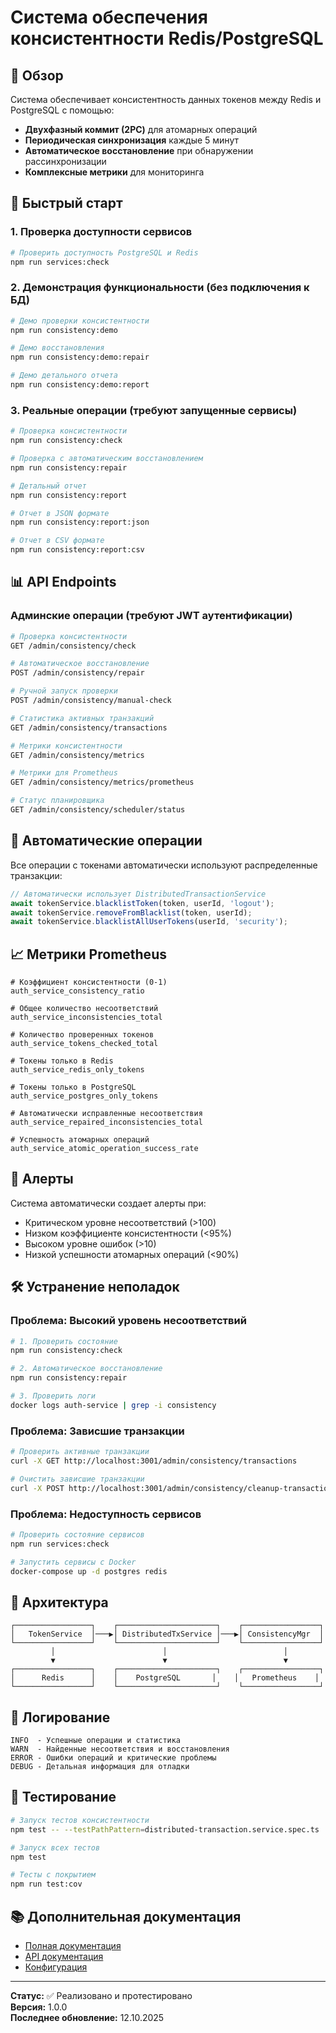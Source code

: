 # Система обеспечения консистентности Redis/PostgreSQL

## 🎯 Обзор

Система обеспечивает консистентность данных токенов между Redis и PostgreSQL с помощью:
- **Двухфазный коммит (2PC)** для атомарных операций
- **Периодическая синхронизация** каждые 5 минут
- **Автоматическое восстановление** при обнаружении рассинхронизации
- **Комплексные метрики** для мониторинга

## 🚀 Быстрый старт

### 1. Проверка доступности сервисов

```bash
# Проверить доступность PostgreSQL и Redis
npm run services:check
```

### 2. Демонстрация функциональности (без подключения к БД)

```bash
# Демо проверки консистентности
npm run consistency:demo

# Демо восстановления
npm run consistency:demo:repair

# Демо детального отчета
npm run consistency:demo:report
```

### 3. Реальные операции (требуют запущенные сервисы)

```bash
# Проверка консистентности
npm run consistency:check

# Проверка с автоматическим восстановлением
npm run consistency:repair

# Детальный отчет
npm run consistency:report

# Отчет в JSON формате
npm run consistency:report:json

# Отчет в CSV формате
npm run consistency:report:csv
```

## 📊 API Endpoints

### Админские операции (требуют JWT аутентификации)

```bash
# Проверка консистентности
GET /admin/consistency/check

# Автоматическое восстановление
POST /admin/consistency/repair

# Ручной запуск проверки
POST /admin/consistency/manual-check

# Статистика активных транзакций
GET /admin/consistency/transactions

# Метрики консистентности
GET /admin/consistency/metrics

# Метрики для Prometheus
GET /admin/consistency/metrics/prometheus

# Статус планировщика
GET /admin/consistency/scheduler/status
```

## 🔧 Автоматические операции

Все операции с токенами автоматически используют распределенные транзакции:

```typescript
// Автоматически использует DistributedTransactionService
await tokenService.blacklistToken(token, userId, 'logout');
await tokenService.removeFromBlacklist(token, userId);
await tokenService.blacklistAllUserTokens(userId, 'security');
```

## 📈 Метрики Prometheus

```
# Коэффициент консистентности (0-1)
auth_service_consistency_ratio

# Общее количество несоответствий
auth_service_inconsistencies_total

# Количество проверенных токенов
auth_service_tokens_checked_total

# Токены только в Redis
auth_service_redis_only_tokens

# Токены только в PostgreSQL
auth_service_postgres_only_tokens

# Автоматически исправленные несоответствия
auth_service_repaired_inconsistencies_total

# Успешность атомарных операций
auth_service_atomic_operation_success_rate
```

## 🚨 Алерты

Система автоматически создает алерты при:
- Критическом уровне несоответствий (>100)
- Низком коэффициенте консистентности (<95%)
- Высоком уровне ошибок (>10)
- Низкой успешности атомарных операций (<90%)

## 🛠 Устранение неполадок

### Проблема: Высокий уровень несоответствий

```bash
# 1. Проверить состояние
npm run consistency:check

# 2. Автоматическое восстановление
npm run consistency:repair

# 3. Проверить логи
docker logs auth-service | grep -i consistency
```

### Проблема: Зависшие транзакции

```bash
# Проверить активные транзакции
curl -X GET http://localhost:3001/admin/consistency/transactions

# Очистить зависшие транзакции
curl -X POST http://localhost:3001/admin/consistency/cleanup-transactions
```

### Проблема: Недоступность сервисов

```bash
# Проверить состояние сервисов
npm run services:check

# Запустить сервисы с Docker
docker-compose up -d postgres redis
```

## 🔄 Архитектура

```
┌─────────────────┐    ┌──────────────────────┐    ┌─────────────────┐
│   TokenService  │───▶│ DistributedTxService │───▶│ ConsistencyMgr  │
└─────────────────┘    └──────────────────────┘    └─────────────────┘
         │                        │                          │
         ▼                        ▼                          ▼
┌─────────────────┐    ┌──────────────────────┐    ┌─────────────────┐
│      Redis      │    │    PostgreSQL       │    │   Prometheus    │
└─────────────────┘    └──────────────────────┘    └─────────────────┘
```

## 📝 Логирование

```
INFO  - Успешные операции и статистика
WARN  - Найденные несоответствия и восстановления
ERROR - Ошибки операций и критические проблемы
DEBUG - Детальная информация для отладки
```

## 🧪 Тестирование

```bash
# Запуск тестов консистентности
npm test -- --testPathPattern=distributed-transaction.service.spec.ts

# Запуск всех тестов
npm test

# Тесты с покрытием
npm run test:cov
```

## 📚 Дополнительная документация

- [Полная документация](./docs/consistency-management.md)
- [API документация](http://localhost:3001/api/docs)
- [Конфигурация](./src/common/distributed-transaction/)

---

**Статус:** ✅ Реализовано и протестировано  
**Версия:** 1.0.0  
**Последнее обновление:** 12.10.2025